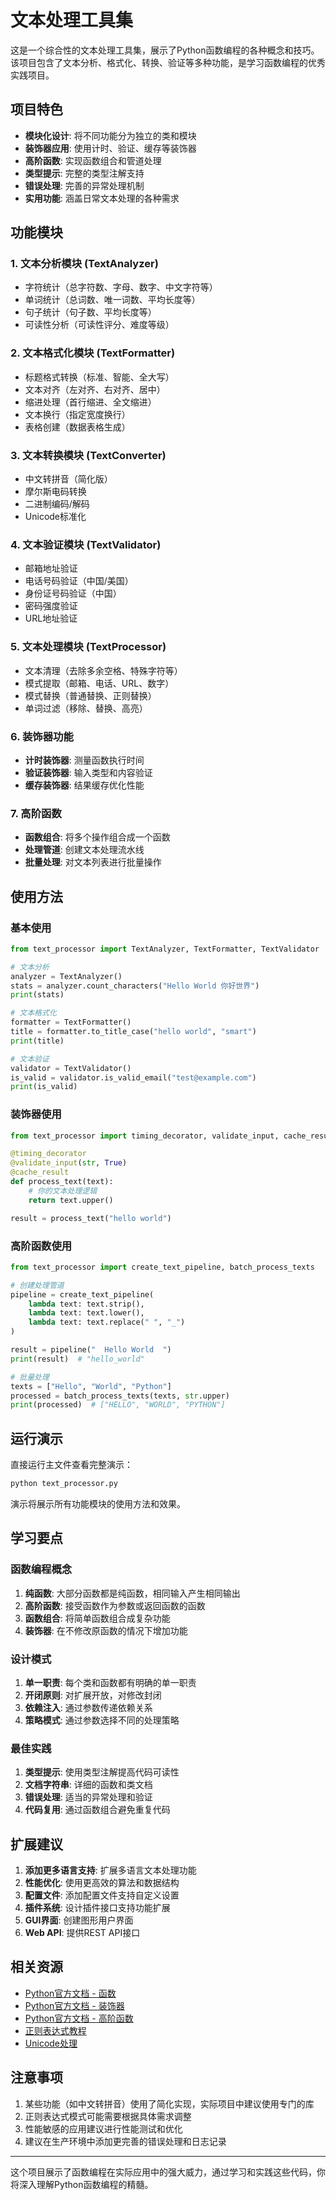 # 文本处理工具集

这是一个综合性的文本处理工具集，展示了Python函数编程的各种概念和技巧。该项目包含了文本分析、格式化、转换、验证等多种功能，是学习函数编程的优秀实践项目。

## 项目特色

- **模块化设计**: 将不同功能分为独立的类和模块
- **装饰器应用**: 使用计时、验证、缓存等装饰器
- **高阶函数**: 实现函数组合和管道处理
- **类型提示**: 完整的类型注解支持
- **错误处理**: 完善的异常处理机制
- **实用功能**: 涵盖日常文本处理的各种需求

## 功能模块

### 1. 文本分析模块 (TextAnalyzer)
- 字符统计（总字符数、字母、数字、中文字符等）
- 单词统计（总词数、唯一词数、平均长度等）
- 句子统计（句子数、平均长度等）
- 可读性分析（可读性评分、难度等级）

### 2. 文本格式化模块 (TextFormatter)
- 标题格式转换（标准、智能、全大写）
- 文本对齐（左对齐、右对齐、居中）
- 缩进处理（首行缩进、全文缩进）
- 文本换行（指定宽度换行）
- 表格创建（数据表格生成）

### 3. 文本转换模块 (TextConverter)
- 中文转拼音（简化版）
- 摩尔斯电码转换
- 二进制编码/解码
- Unicode标准化

### 4. 文本验证模块 (TextValidator)
- 邮箱地址验证
- 电话号码验证（中国/美国）
- 身份证号码验证（中国）
- 密码强度验证
- URL地址验证

### 5. 文本处理模块 (TextProcessor)
- 文本清理（去除多余空格、特殊字符等）
- 模式提取（邮箱、电话、URL、数字）
- 模式替换（普通替换、正则替换）
- 单词过滤（移除、替换、高亮）

### 6. 装饰器功能
- **计时装饰器**: 测量函数执行时间
- **验证装饰器**: 输入类型和内容验证
- **缓存装饰器**: 结果缓存优化性能

### 7. 高阶函数
- **函数组合**: 将多个操作组合成一个函数
- **处理管道**: 创建文本处理流水线
- **批量处理**: 对文本列表进行批量操作

## 使用方法

### 基本使用

```python
from text_processor import TextAnalyzer, TextFormatter, TextValidator

# 文本分析
analyzer = TextAnalyzer()
stats = analyzer.count_characters("Hello World 你好世界")
print(stats)

# 文本格式化
formatter = TextFormatter()
title = formatter.to_title_case("hello world", "smart")
print(title)

# 文本验证
validator = TextValidator()
is_valid = validator.is_valid_email("test@example.com")
print(is_valid)
```

### 装饰器使用

```python
from text_processor import timing_decorator, validate_input, cache_result

@timing_decorator
@validate_input(str, True)
@cache_result
def process_text(text):
    # 你的文本处理逻辑
    return text.upper()

result = process_text("hello world")
```

### 高阶函数使用

```python
from text_processor import create_text_pipeline, batch_process_texts

# 创建处理管道
pipeline = create_text_pipeline(
    lambda text: text.strip(),
    lambda text: text.lower(),
    lambda text: text.replace(" ", "_")
)

result = pipeline("  Hello World  ")
print(result)  # "hello_world"

# 批量处理
texts = ["Hello", "World", "Python"]
processed = batch_process_texts(texts, str.upper)
print(processed)  # ["HELLO", "WORLD", "PYTHON"]
```

## 运行演示

直接运行主文件查看完整演示：

```bash
python text_processor.py
```

演示将展示所有功能模块的使用方法和效果。

## 学习要点

### 函数编程概念
1. **纯函数**: 大部分函数都是纯函数，相同输入产生相同输出
2. **高阶函数**: 接受函数作为参数或返回函数的函数
3. **函数组合**: 将简单函数组合成复杂功能
4. **装饰器**: 在不修改原函数的情况下增加功能

### 设计模式
1. **单一职责**: 每个类和函数都有明确的单一职责
2. **开闭原则**: 对扩展开放，对修改封闭
3. **依赖注入**: 通过参数传递依赖关系
4. **策略模式**: 通过参数选择不同的处理策略

### 最佳实践
1. **类型提示**: 使用类型注解提高代码可读性
2. **文档字符串**: 详细的函数和类文档
3. **错误处理**: 适当的异常处理和验证
4. **代码复用**: 通过函数组合避免重复代码

## 扩展建议

1. **添加更多语言支持**: 扩展多语言文本处理功能
2. **性能优化**: 使用更高效的算法和数据结构
3. **配置文件**: 添加配置文件支持自定义设置
4. **插件系统**: 设计插件接口支持功能扩展
5. **GUI界面**: 创建图形用户界面
6. **Web API**: 提供REST API接口

## 相关资源

- [Python官方文档 - 函数](https://docs.python.org/3/tutorial/controlflow.html#defining-functions)
- [Python官方文档 - 装饰器](https://docs.python.org/3/glossary.html#term-decorator)
- [Python官方文档 - 高阶函数](https://docs.python.org/3/howto/functional.html)
- [正则表达式教程](https://docs.python.org/3/library/re.html)
- [Unicode处理](https://docs.python.org/3/library/unicodedata.html)

## 注意事项

1. 某些功能（如中文转拼音）使用了简化实现，实际项目中建议使用专门的库
2. 正则表达式模式可能需要根据具体需求调整
3. 性能敏感的应用建议进行性能测试和优化
4. 建议在生产环境中添加更完善的错误处理和日志记录

---

这个项目展示了函数编程在实际应用中的强大威力，通过学习和实践这些代码，你将深入理解Python函数编程的精髓。